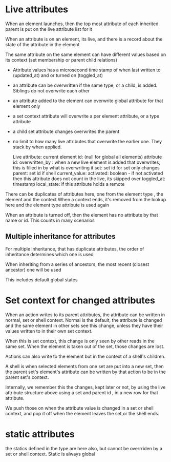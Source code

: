 # Live attributes

When an element launches, then the top most attribute of each inherited parent is put on the live attribute list for it  

When an attribute is on an element, its live, and there is a record about the state of the attribute in the element

The same attribute on the same element can have different values based on its context (set membership or parent child relations)

* Attribute values has a microsecond time stamp of when last written to (updated_at) and or turned on (toggled_at)
* an attribute can be overwritten if the same type, or a child, is added. Siblings do not overwrite each other
* an attribute added to the element can overwrite global attribute for that element only
* a set context attribute will overwrite a per element attribute, or a type attribute
* a child set attribute changes overwrites the parent
* no limit to how many live attributes that overwrite the earlier one. They stack by when applied.




    Live attribute:
        current element id: (null for global all elements)
        attribute id:
        overwritten_by : when a new live element is added that overwrites, this is filled in by what is overwriting it
        set: set id for set only changes
        parent: set id if shell
        current_value: 
        activated: boolean - if not activated then this attribute does not count in the live, its skipped over
        toggled_at: timestamp 
        local_state: if this attribute holds a remote

There can be duplicates of attributes here, one from the element type , the element and the context
When a context ends, it's removed from the lookup here and the element type attribute is used again

When an attribute is turned off, then the element has no attribute by that name or id. This counts in many scenarios


## Multiple inheritance for attributes

For multiple inheritance, that has duplicate attributes, the order of inheritance determines which one is used

When inheriting from a series of ancestors, the most recent (closest ancestor) one will be used

This includes default global states

# Set context for changed attributes

When an action writes to its parent attributes, the attribute can be written in normal, set or shell context.
Normal is the default, the attribute is changed and the same element in other sets see this change, 
unless they have their values written to in their own set context.

When this is set context, this change is only seen by other reads in the same set. 
When the element is taken out of the set, those changes are lost.

Actions can also write to the element but in the context of a shell's children.

A shell is when selected elements from one set are put into a new set, then the parent set's element's attribute can be written by that action to be in 
the parent set's context.

Internally, we remember this the changes, kept later or not, by using the live attribute structure above using a set and parent id , 
in a new row for that attribute.

We push those on when the attribute value is changed in a set or shell context, and pop it off when the element leaves the set,or the shell ends.




# static attributes 

the statics defined in the type are here also, but cannot be overrriden by a set or shell context. Static is always global 
